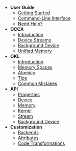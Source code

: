 - **User Guide**
  - [Getting Started](/user-guide/getting-started)
  - [Command-Line Interface](/user-guide/command-line-interface)
  - [Need Help?](/user-guide/need-help)
- **OCCA**
  - [Introduction](/occa/introduction)
  - [Device Streams](/occa/device-streams)
  - [Background Device](/occa/background-device)
  - [Unified Memory](/occa/unified-memory)
- **OKL**
  - [Introduction](/okl/introduction)
  - [Memory Spaces](/okl/memory-spaces)
  - [Atomics](/okl/atomics)
  - [Tips](/okl/tips)
  - [Common Mistakes](/okl/common-mistakes)
- **API**
  - [Properties](/api/properties)
  - [Device](/api/device)
  - [Memory](/api/memory)
  - [Kernel](/api/kernel)
  - [Stream](/api/stream)
  - [Background Device](/api/background-device)
- **Customization**
  - [Backends](/customization/backends)
  - [Attributes](/customization/attributes)
  - [Code Transformations](/customization/code-transformations)
